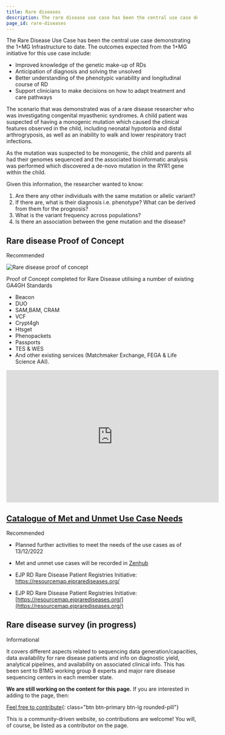 ```yaml
---
title: Rare diseases
description: The rare disease use case has been the central use case demonstrating the 1+MG Infrastructure to date.
page_id: rare-diseases
---
```


The Rare Disease Use Case has been the central use case demonstrating the 1+MG Infrastructure to date. The outcomes expected from the 1+MG initiative for this use case include:

* Improved knowledge of the genetic make-up of RDs
* Anticipation of diagnosis and solving the unsolved
* Better understanding of the phenotypic variability and longitudinal course of RD
* Support clinicians to make decisions on how to adapt treatment and care pathways

The scenario that was demonstrated was of a rare disease researcher who was investigating congenital myasthenic syndromes. A child patient was suspected of having a monogenic mutation which caused the clinical features observed in the child, including neonatal hypotonia and distal arthrogryposis, as well as an inability to walk and lower respiratory tract infections. 

As the mutation was suspected to be monogenic, the child and parents all had their genomes sequenced and the associated bioinformatic analysis was performed which discovered a de-novo mutation in the RYR1 gene within the child. 

Given this information, the researcher wanted to know:

1. Are there any other individuals with the same mutation or allelic variant?
1. If there are, what is their diagnosis i.e. phenotype? What can be derived from them for the prognosis?
1. What is the variant frequency across populations?
1. Is there an association between the gene mutation and the disease?

## Rare disease Proof of Concept 
<span class="badge badge-dark">Recommended<i class="fa-solid fa-thumbs-up"></i></span>

<img src="{{ 'assets/img/rare-disease-proof-of-concept.png' | relative_url }}" class="m-2" style="max-width: 100%; max-height: 100%; vertical-align: middle" alt="Rare disease proof of concept" />

Proof of Concept completed  for Rare Disease utilising a number of existing GA4GH Standards 
* Beacon
* DUO
* SAM,BAM, CRAM
* VCF
* Crypt4gh
* Htsget
* Phenopackets
* Passports
* TES & WES
* And other existing services (Matchmaker Exchange, FEGA & Life Science AAI).

<div class="videoWrapper">
    <iframe width="560" height="349" src="https://www.youtube.com/embed/6MtIJA4xXdU" frameborder="0" allowfullscreen></iframe>
</div>

## [Catalogue of Met and Unmet Use Case Needs](https://zenodo.org/records/10047185)
<span class="badge badge-dark">Recommended<i class="fa-solid fa-thumbs-up"></i></span>

* Planned further activities to meet the needs of the use cases as of 13/12/2022

* Met and unmet use cases will be recorded in [Zenhub](https://app.zenhub.com/workspaces/gdi-user-portal-649bf718bcef694f631ea9a9/epics?state=OPEN&state=TODO&state=IN_PROGRESS)

* EJP RD Rare Disease Patient Registries Initiative: https://resourcemap.ejprarediseases.org/ 

* EJP RD Rare Disease Patient Registries Initiative:<br>
[https://resourcemap.ejprarediseases.org/](https://resourcemap.ejprarediseases.org/)

## Rare disease survey (in progress) 
<span class="badge badge-primary">Informational<i class="fa-sharp fa-solid fa-circle-info"></i></span>

It covers different aspects related to sequencing data generation/capacities, data availability for rare disease patients and info on diagnostic yield, analytical pipelines, and availability on associated clinical info.  This has been sent to B1MG working group 8 experts and major rare disease sequencing centers in each member state.




**We are still working on the content for this page.** If you are interested in adding to the page, then:

[Feel free to contribute](how_to_contribute){: class="btn btn-primary btn-lg rounded-pill"}

This is a community-driven website, so contributions are welcome! You will, of course, be listed as a contributor on the page.
